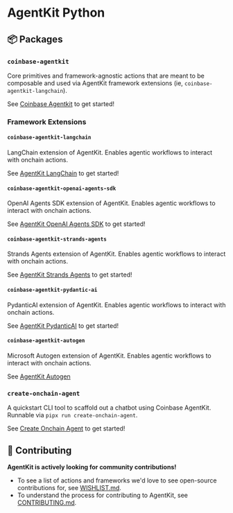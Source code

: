 # AgentKit Python

## 📦 Packages

### `coinbase-agentkit`

Core primitives and framework-agnostic actions that are meant to be composable and used via AgentKit framework extensions (ie, `coinbase-agentkit-langchain`).

See [Coinbase Agentkit](./coinbase-agentkit/README.md) to get started!

### Framework Extensions

#### `coinbase-agentkit-langchain`

LangChain extension of AgentKit. Enables agentic workflows to interact with onchain actions.

See [AgentKit LangChain](./framework-extensions/langchain/README.md) to get started!

#### `coinbase-agentkit-openai-agents-sdk`

OpenAI Agents SDK extension of AgentKit. Enables agentic workflows to interact with onchain actions.

See [AgentKit OpenAI Agents SDK](./framework-extensions/openai-agents-sdk/README.md) to get started!

#### `coinbase-agentkit-strands-agents`

Strands Agents extension of AgentKit. Enables agentic workflows to interact with onchain actions.

See [AgentKit Strands Agents](./framework-extensions/strands-agents/README.md) to get started!

#### `coinbase-agentkit-pydantic-ai`

PydanticAI extension of AgentKit. Enables agentic workflows to interact with onchain actions.

See [AgentKit PydanticAI](./framework-extensions/pydantic-ai/README.md) to get started!

#### `coinbase-agentkit-autogen`

Microsoft Autogen extension of AgentKit. Enables agentic workflows to interact with onchain actions.

See [AgentKit Autogen](./framework-extensions/autogen/README.md)

### `create-onchain-agent`

A quickstart CLI tool to scaffold out a chatbot using Coinbase AgentKit. Runnable via `pipx run create-onchain-agent`.

See [Create Onchain Agent](./create-onchain-agent/README.md) to get started!

## 🤝 Contributing

**AgentKit is actively looking for community contributions!**

- To see a list of actions and frameworks we'd love to see open-source contributions for, see [WISHLIST.md](../WISHLIST.md).
- To understand the process for contributing to AgentKit, see [CONTRIBUTING.md](../CONTRIBUTING.md).
